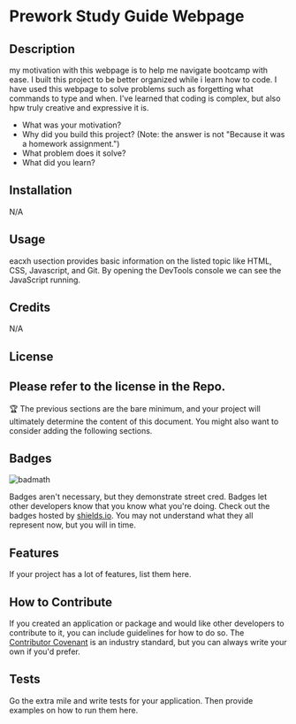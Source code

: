 # Prework Study Guide Webpage

## Description

my motivation with this webpage is to help me navigate bootcamp with ease. I built this project to be better organized while i learn how to code. I have used this webpage to solve problems such as forgetting what commands to type and when. I've learned that coding is complex, but also hpw truly creative and expressive it is. 

- What was your motivation?
- Why did you build this project? (Note: the answer is not "Because it was a homework assignment.")
- What problem does it solve?
- What did you learn?

## Installation

N/A

## Usage

eacxh usection provides basic information on the listed topic like HTML, CSS, Javascript, and Git. By opening the DevTools console we can see the JavaScript running. 

## Credits

N/A

## License
Please refer to the license in the Repo. 
---

🏆 The previous sections are the bare minimum, and your project will ultimately determine the content of this document. You might also want to consider adding the following sections.

## Badges

![badmath](https://img.shields.io/github/languages/top/nielsenjared/badmath)

Badges aren't necessary, but they demonstrate street cred. Badges let other developers know that you know what you're doing. Check out the badges hosted by [shields.io](https://shields.io/). You may not understand what they all represent now, but you will in time.

## Features

If your project has a lot of features, list them here.

## How to Contribute

If you created an application or package and would like other developers to contribute to it, you can include guidelines for how to do so. The [Contributor Covenant](https://www.contributor-covenant.org/) is an industry standard, but you can always write your own if you'd prefer.

## Tests

Go the extra mile and write tests for your application. Then provide examples on how to run them here.